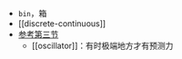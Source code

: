 - `bin`，箱
- [[discrete-continuous]]
- [参考第三节](https://mp.weixin.qq.com/s/Lj9RWx7f9wLB8S9H9AUk_Q)
  - [[oscillator]]：有时极端地方才有预测力